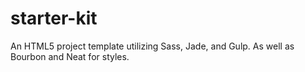 # starter-kit
An HTML5 project template utilizing Sass, Jade, and Gulp. As well as Bourbon and Neat for styles.
